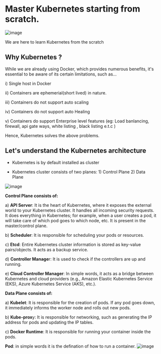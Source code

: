 
# Master Kubernetes starting from scratch.

![image](https://github.com/user-attachments/assets/392b4e9e-5e8e-41f2-9611-5106e4a0dff6)



We are here to learn Kubernetes from the scratch



## Why Kubernetes ?

While we are already using Docker, which provides numerous benefits, it's essential to be aware of its certain limitations, such as...

i) Single host in Docker

ii) Containers are ephemerial(short lived) in nature.

iii) Containers do not support auto scaling

iv) Containers do not support auto Healing

v) Containers do support Enterprise level features (eg: Load banlancing, firewall, api gate ways, white listing , black listing e.t.c )

Hence, Kubernetes solves the above problems.
 
## Let's understand the Kubernetes architecture

* Kubernetes is by default installed as cluster

* Kubernetes cluster consists of two planes: 1) Control Plane 2) Data Plane

![image](https://github.com/user-attachments/assets/e3e01ac4-31d8-4598-bc8e-02e8237fac13)


**Control Plane consists of:**

a) **API Server**: It is the heart of Kubernetes, where it exposes the external world to your Kubernetes cluster. It handles all incoming security requests. It does everything in Kubernetes; for example, when a user creates a pod, it will take care of which pod goes to which node, etc. It is present in the master/control plane.

b) **Scheduler**: It is responsible for scheduling your pods or resources.

c) **Etcd**: Entire Kubernetes cluster information is stored as key-value pairs/objects. It acts as a backup service.

d) **Controller Manage**r: It is used to check if the controllers are up and running.

e) **Cloud Controller Manager**: In simple words, it acts as a bridge between Kubernetes and cloud providers (e.g., Amazon Elastic Kubernetes Service (EKS), Azure Kubernetes Service (AKS), etc.).

**Data Plane consists of:**

a) **Kubelet**: It is responsible for the creation of pods. If any pod goes down, it immediately informs the worker node and rolls out new pods.

b) **Kube-prox**y: It is responsible for networking, such as generating the IP address for pods and updating the IP tables.

c) **Docker Runtime**: It is responsible for running your container inside the pods.

**Pod**: in simple words it is the defination of how to run a container.
![image](https://github.com/user-attachments/assets/5c4a1c8b-5661-44f0-ab24-ead188ccc2ad)






